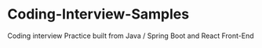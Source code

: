 # Coding-Interview-Samples
Coding interview Practice built from Java / Spring Boot and React Front-End
